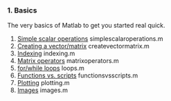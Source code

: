 ### 1. Basics
The very basics of Matlab to get you started real quick.

1. [Simple scalar operations](../1.%20Basics/simplescalaroperations.m) simplescalaroperations.m
2. [Creating a vector/matrix](../1.%20Basics/createvectormatrix.m) createvectormatrix.m
3. [Indexing](../1.%20Basics/indexing.m) indexing.m
4. [Matrix operators](../1.%20Basics/matrixoperators.m) matrixoperators.m
5. [for/while loops](../1.%20Basics/loops.m) loops.m
6. [Functions vs. scripts](../1.%20Basics/functionsvsscripts.m) functionsvsscripts.m
7. [Plotting](../1.%20Basics/plotting.m) plotting.m
8. [Images](../1.%20Basics/images.m) images.m